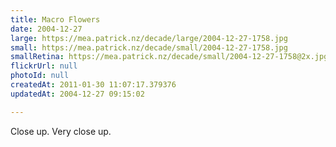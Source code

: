 ```yaml
---
title: Macro Flowers
date: 2004-12-27
large: https://mea.patrick.nz/decade/large/2004-12-27-1758.jpg
small: https://mea.patrick.nz/decade/small/2004-12-27-1758.jpg
smallRetina: https://mea.patrick.nz/decade/small/2004-12-27-1758@2x.jpg
flickrUrl: null
photoId: null
createdAt: 2011-01-30 11:07:17.379376
updatedAt: 2004-12-27 09:15:02

---
```

Close up. Very close up.
